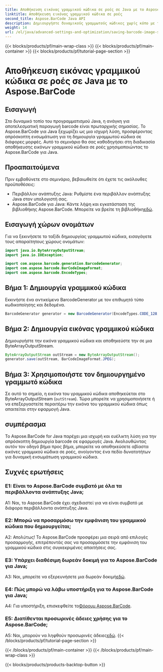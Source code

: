 ```yaml
---
title: Αποθήκευση εικόνας γραμμικού κώδικα σε ροές σε Java με το Aspose.BarCode
linktitle: Αποθήκευση εικόνας γραμμικού κώδικα σε ροές
second_title: Aspose.BarCode Java API
description: Δημιουργήστε δυναμικούς γραμμωτούς κώδικες χωρίς κόπο με το Aspose.BarCode για Java. Ακολουθήστε τον βήμα προς βήμα οδηγό μας για να αποθηκεύσετε εικόνες γραμμικού κώδικα σε ροές.
weight: 14
url: /el/java/advanced-settings-and-optimization/saving-barcode-image-streams/
---
```


{{< blocks/products/pf/main-wrap-class >}}
{{< blocks/products/pf/main-container >}}
{{< blocks/products/pf/tutorial-page-section >}}

# Αποθήκευση εικόνας γραμμικού κώδικα σε ροές σε Java με το Aspose.BarCode

## Εισαγωγή

Στο δυναμικό τοπίο του προγραμματισμού Java, η ανάγκη για αποτελεσματική παραγωγή barcode είναι πρωταρχικής σημασίας. Το Aspose.BarCode για Java ξεχωρίζει ως μια ισχυρή λύση, προσφέροντας απρόσκοπτη ενσωμάτωση για τη δημιουργία γραμμωτού κώδικα σε διάφορες μορφές. Αυτό το σεμινάριο θα σας καθοδηγήσει στη διαδικασία αποθήκευσης εικόνων γραμμικού κώδικα σε ροές χρησιμοποιώντας το Aspose.BarCode για Java.

## Προαπαιτούμενα

Πριν εμβαθύνετε στο σεμινάριο, βεβαιωθείτε ότι έχετε τις ακόλουθες προϋποθέσεις:

- Περιβάλλον ανάπτυξης Java: Ρυθμίστε ένα περιβάλλον ανάπτυξης Java στον υπολογιστή σας.
- Aspose.BarCode για Java: Κάντε λήψη και εγκατάσταση της βιβλιοθήκης Aspose.BarCode. Μπορείτε να βρείτε τη βιβλιοθήκη[εδώ](https://releases.aspose.com/barcode/java/).

## Εισαγωγή χώρων ονομάτων

Για να ξεκινήσετε το ταξίδι δημιουργίας γραμμωτού κώδικα, εισαγάγετε τους απαραίτητους χώρους ονομάτων:

```java
import java.io.ByteArrayOutputStream;
import java.io.IOException;

import com.aspose.barcode.generation.BarcodeGenerator;
import com.aspose.barcode.BarCodeImageFormat;
import com.aspose.barcode.EncodeTypes;
```

## Βήμα 1: Δημιουργία γραμμικού κώδικα

Εκκινήστε ένα αντικείμενο BarcodeGenerator με τον επιθυμητό τύπο κωδικοποίησης και δεδομένα.

```java
BarcodeGenerator generator = new BarcodeGenerator(EncodeTypes.CODE_128, "123456");
```

## Βήμα 2: Δημιουργία εικόνας γραμμικού κώδικα

Δημιουργήστε την εικόνα γραμμικού κώδικα και αποθηκεύστε την σε μια ByteArrayOutputStream.

```java
ByteArrayOutputStream outStream = new ByteArrayOutputStream();
generator.save(outStream, BarCodeImageFormat.JPEG);
```

## Βήμα 3: Χρησιμοποιήστε τον δημιουργημένο γραμμωτό κώδικα

Σε αυτό το σημείο, η εικόνα του γραμμικού κώδικα αποθηκεύεται στο ByteArrayOutputStream (`outStream`). Τώρα μπορείτε να χρησιμοποιήσετε ή να επεξεργαστείτε περαιτέρω την εικόνα του γραμμικού κώδικα όπως απαιτείται στην εφαρμογή Java.

## συμπέρασμα

Το Aspose.BarCode for Java παρέχει μια ισχυρή και ευέλικτη λύση για την απρόσκοπτη δημιουργία barcode σε εφαρμογές Java. Ακολουθώντας αυτόν τον οδηγό βήμα προς βήμα, μπορείτε να αποθηκεύσετε αβίαστα εικόνες γραμμικού κώδικα σε ροές, ανοίγοντας ένα πεδίο δυνατοτήτων για δυναμική ενσωμάτωση γραμμικού κώδικα.

## Συχνές ερωτήσεις

### Ε1: Είναι το Aspose.BarCode συμβατό με όλα τα περιβάλλοντα ανάπτυξης Java;

A1: Ναι, το Aspose.BarCode έχει σχεδιαστεί για να είναι συμβατό με διάφορα περιβάλλοντα ανάπτυξης Java.

### Ε2: Μπορώ να προσαρμόσω την εμφάνιση του γραμμικού κώδικα που δημιουργείται;

Α2: Απολύτως! Το Aspose.BarCode προσφέρει μια σειρά από επιλογές προσαρμογής, επιτρέποντάς σας να προσαρμόσετε την εμφάνιση του γραμμικού κώδικα στις συγκεκριμένες απαιτήσεις σας.

### Ε3: Υπάρχει διαθέσιμη δωρεάν δοκιμή για το Aspose.BarCode για Java;

 A3: Ναι, μπορείτε να εξερευνήσετε μια δωρεάν δοκιμή[εδώ](https://releases.aspose.com/).

### Ε4: Πώς μπορώ να λάβω υποστήριξη για το Aspose.BarCode για Java;

 A4: Για υποστήριξη, επισκεφθείτε το[Φόρουμ Aspose.BarCode](https://forum.aspose.com/c/barcode/13).

### Ε5: Διατίθενται προσωρινές άδειες χρήσης για το Aspose.BarCode;

 A5: Ναι, μπορούν να ληφθούν προσωρινές άδειες[εδώ](https://purchase.aspose.com/temporary-license/).
{{< /blocks/products/pf/tutorial-page-section >}}

{{< /blocks/products/pf/main-container >}}
{{< /blocks/products/pf/main-wrap-class >}}

{{< blocks/products/products-backtop-button >}}
